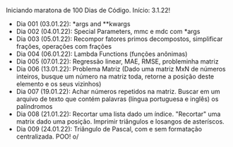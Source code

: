 Iniciando maratona de 100 Dias de Código. Início: 3.1.22!

- Dia 001 (03.01.22): \*args and \*\*kwargs
- Dia 002 (04.01.22): Special Parameters, mmc e mdc com \*args
- Dia 003 (05.01.22): Recompor fatores primos decompostos, simplificar frações, operações com frações
- Dia 004 (06.01.22): Lambda Functions (funções anônimas)
- Dia 005 (07.01.22): Regressão linear, MAE, RMSE, probleminha matriz
- Dia 006 (13.01.22): Problema Matriz (Dado uma matriz MxN de números inteiros, busque um número na matriz toda, retorne a posição deste elemento e os seus vizinhos)
- Dia 007 (19.01.22): Achar números repetidos na matriz. Buscar em um arquivo de texto que contém palavras (língua portuguesa e inglês) os palíndromos
- Dia 008 (21.01.22): Recortar uma lista dado um índice. "Recortar" uma matrix dado uma posição. Imprimir triângulos e losangos de asteríscos.
- Dia 009 (24.01.22): Triângulo de Pascal, com e sem formatação centralizada. POO! o/
